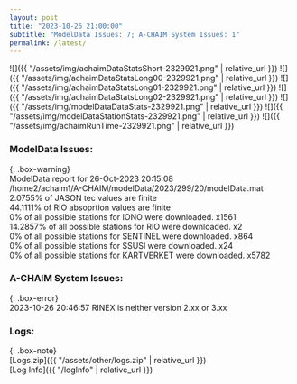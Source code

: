 ```yaml
---
layout: post
title: "2023-10-26 21:00:00"
subtitle: "ModelData Issues: 7; A-CHAIM System Issues: 1"
permalink: /latest/
---
```


![]({{ "/assets/img/achaimDataStatsShort-2329921.png" | relative_url }})
![]({{ "/assets/img/achaimDataStatsLong00-2329921.png" | relative_url }})
![]({{ "/assets/img/achaimDataStatsLong01-2329921.png" | relative_url }})
![]({{ "/assets/img/achaimDataStatsLong02-2329921.png" | relative_url }})
![]({{ "/assets/img/modelDataDataStats-2329921.png" | relative_url }})
![]({{ "/assets/img/modelDataStationStats-2329921.png" | relative_url }})
![]({{ "/assets/img/achaimRunTime-2329921.png" | relative_url }})


### ModelData Issues:  
  
{: .box-warning}  
 ModelData report for 26-Oct-2023 20:15:08   
 /home2/achaim1/A-CHAIM/modelData/2023/299/20/modelData.mat   
 2.0755% of JASON tec values are finite   
 44.1111% of RIO absoprtion values are finite   
 0% of all possible stations for IONO were downloaded. x1561   
 14.2857% of all possible stations for RIO were downloaded. x2   
 0% of all possible stations for SENTINEL were downloaded. x864   
 0% of all possible stations for SSUSI were downloaded. x24   
 0% of all possible stations for KARTVERKET were downloaded. x5782   
  
### A-CHAIM System Issues:  
  
{: .box-error}  
2023-10-26 20:46:57 RINEX is neither version 2.xx or 3.xx  

### Logs:  
  
{: .box-note}  
[Logs.zip]({{ "/assets/other/logs.zip" | relative_url }})  
[Log Info]({{ "/logInfo" | relative_url }})  

